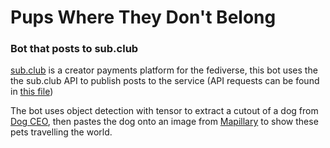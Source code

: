 # Pups Where They Don't Belong
### Bot that posts to sub.club

[sub.club](https://sub.club) is a creator payments platform for the fediverse, this bot uses the the sub.club API to publish posts to the service (API requests can be found in [this file](https://github.com/TomCasavant/PupsWhereTheyDontBelong/blob/main/subclub.py))

The bot uses object detection with tensor to extract a cutout of a dog from [Dog CEO](https://dog.ceo/), then pastes the dog onto an image from [Mapillary](https://www.mapillary.com/) to show these pets travelling the world.
